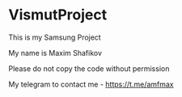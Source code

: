 # VismutProject

This is my Samsung Project

My name is Maxim Shafikov

Please do not copy the code without permission

My telegram to contact me - https://t.me/amfmax
